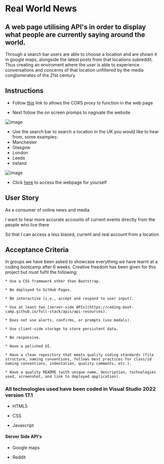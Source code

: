 # Real World News

## A web page utilising API's in order to display what people are currently saying around the world.
Through a search bar users are able to choose a location and are shown it in google maps, alongside the latest posts from that locations subreddit. Thus creating an enviroment where the user is able to experience conversations and concerns of that location unfiltered by the media conglomerates of the 21st century.

## Instructions
* Follow [this](https://cors-anywhere.herokuapp.com/corsdemo) link to allows the CORS proxy to function in the web page

* Next follow the on screen promps to nagivate the website

![image](https://user-images.githubusercontent.com/100947794/166459176-570cf8a9-273a-4b24-8a6d-189db9561a2d.png)

* Use the search bar to search a location in the UK you would like to hear from, some examples:
* Manchester
* Glasgow
* London
* Leeds
* Ireland

![image](https://user-images.githubusercontent.com/100947794/166460915-a112766d-99bd-40e3-af32-be9d3e7ca26f.png)

* Click [here](./index.html) to access the webpage for yourself

## User Story
As a consumer of online news and media

I want to hear more accurate accounts of current events directly from the people who live there

So that I can access a less biased, current and real account from a location


## Acceptance Criteria

In groups we have been asked to showcase everything we have learnt at a coding bootcamp after 6 weeks. Creative freedom has been given for this project but must fulfil the following:
```
* Use a CSS framework other than Bootstrap.

* Be deployed to GitHub Pages.

* Be interactive (i.e., accept and respond to user input).

* Use at least two [server-side APIs](https://coding-boot-camp.github.io/full-stack/apis/api-resources).

* Does not use alerts, confirms, or prompts (use modals).

* Use client-side storage to store persistent data.

* Be responsive.

* Have a polished UI.

* Have a clean repository that meets quality coding standards (file structure, naming conventions, follows best practices for class/id naming conventions, indentation, quality comments, etc.).

* Have a quality README (with unique name, description, technologies used, screenshot, and link to deployed application).
```

### All technologies used have been coded in Visual Studio 2022 version 17.1
* HTML5

* CSS

* Javascript

#### Server Side API's

* Google maps

* Reddit
